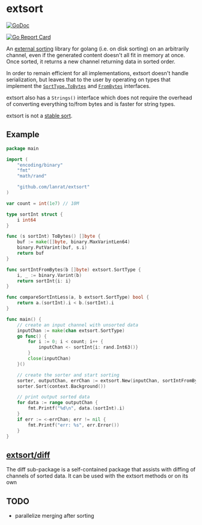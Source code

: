 # extsort

[![GoDoc](https://godoc.org/github.com/lanrat/extsort?status.svg)](https://godoc.org/github.com/lanrat/extsort)

[![Go Report Card](https://goreportcard.com/badge/github.com/lanrat/extsort)](https://goreportcard.com/report/github.com/lanrat/extsort)

An [external sorting](https://en.wikipedia.org/wiki/External_sorting) library for golang (i.e. on disk sorting) on an arbitrarily channel, even if the generated content doesn't all fit in memory at once. Once sorted, it returns a new channel returning data in sorted order.

In order to remain efficient for all implementations, extsort doesn't handle serialization, but leaves that to the user by operating on types that implement the [`SortType.ToBytes`](https://godoc.org/github.com/lanrat/extsort#SortType) and [`FromBytes`](https://godoc.org/github.com/lanrat/extsort#FromBytes) interfaces.

extsort also has a `Strings()` interface which does not require the overhead of converting everything to/from bytes and is faster for string types.

extsort is not a [stable sort](https://en.wikipedia.org/wiki/Sorting_algorithm#Stability).

## Example

```go
package main

import (
    "encoding/binary"
    "fmt"
    "math/rand"

    "github.com/lanrat/extsort"
)

var count = int(1e7) // 10M

type sortInt struct {
    i int64
}

func (s sortInt) ToBytes() []byte {
    buf := make([]byte, binary.MaxVarintLen64)
    binary.PutVarint(buf, s.i)
    return buf
}

func sortIntFromBytes(b []byte) extsort.SortType {
    i, _ := binary.Varint(b)
    return sortInt{i: i}
}

func compareSortIntLess(a, b extsort.SortType) bool {
    return a.(sortInt).i < b.(sortInt).i
}

func main() {
    // create an input channel with unsorted data
    inputChan := make(chan extsort.SortType)
    go func() {
        for i := 0; i < count; i++ {
            inputChan <- sortInt{i: rand.Int63()}
        }
        close(inputChan)
    }()

    // create the sorter and start sorting
    sorter, outputChan, errChan := extsort.New(inputChan, sortIntFromBytes, compareSortIntLess, nil)
    sorter.Sort(context.Background())

    // print output sorted data
    for data := range outputChan {
        fmt.Printf("%d\n", data.(sortInt).i)
    }
    if err := <-errChan; err != nil {
        fmt.Printf("err: %s", err.Error())
    }
}
```

## [extsort/diff](https://godoc.org/github.com/lanrat/extsort/diff)

The diff sub-package is a self-contained package that assists with diffing of channels of sorted data. It can be used with the extsort methods or on its own

## TODO

* parallelize merging after sorting
